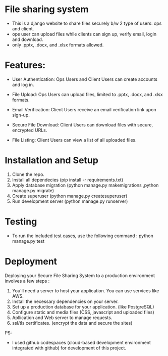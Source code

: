 # File sharing system

- This is a django website to share files securely b/w 2 type of users: ops and client.
- ops user can upload files while clients can sign up, verify email, login and download.
- only .pptx, .docx, and .xlsx formats allowed.

# Features:

- User Authentication: Ops Users and Client Users can create accounts and log in.

- File Upload: Ops Users can upload files, limited to .pptx, .docx, and .xlsx formats.

- Email Verification: Client Users receive an email verification link upon sign-up.

- Secure File Download: Client Users can download files with secure, encrypted URLs.

- File Listing: Client Users can view a list of all uploaded files.

# Installation and Setup

1. Clone the repo.
2. Install all dependecies  (pip install -r requirements.txt)
3. Apply database migration (python manage.py makemigrations ,python manage.py migrate)
4. Create superuser (python manage.py createsuperuser)
5. Run development server (python manage.py runserver)

# Testing

- To run the included test cases, use the following command : python manage.py test

# Deployment

Deploying your Secure File Sharing System to a production environment involves a few steps :

1. You'll need a server to host your application. You can use services like AWS.
2. Install the necessary dependencies on your server.
3. Set up a production database for your application. (like PostgreSQL)
4. Configure static and media files (CSS, javascript and uploaded files)
5. Apllication and Web server to manage requests.
6. ssl/tls certificates. (encrypt the data and secure the sites)

PS:
- I used github codespaces (cloud-based development environment integrated with github) for development of this project.